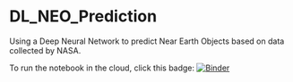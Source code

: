 # DL_NEO_Prediction
Using a Deep Neural Network to predict Near Earth Objects based on data collected by NASA.

To run the notebook in the cloud, click this badge:
[![Binder](https://mybinder.org/badge_logo.svg)](https://mybinder.org/v2/gh/Mike_D_Langdon/DL_NEO_Prediction/HEAD?labpath=%2FNearEarthObjects.ipynb)
